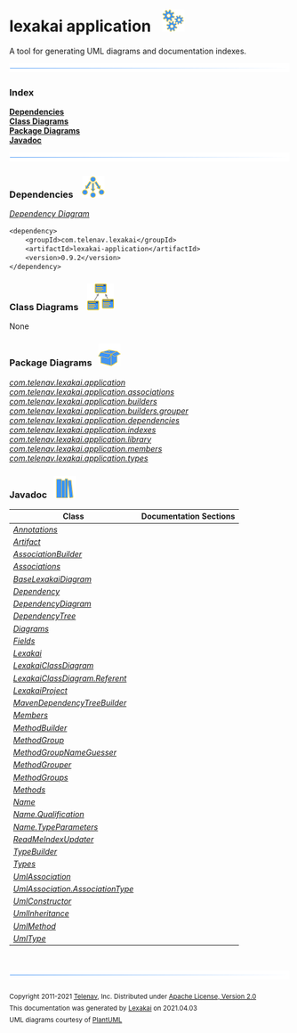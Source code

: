 # lexakai application &nbsp;&nbsp;![](documentation/images/gears-40.png)

A tool for generating UML diagrams and documentation indexes.

![](documentation/images/horizontal-line.png)

### Index


[**Dependencies**](#dependencies)  
[**Class Diagrams**](#class-diagrams)  
[**Package Diagrams**](#package-diagrams)  
[**Javadoc**](#javadoc)

![](documentation/images/horizontal-line.png)

[//]: # (start-user-text)



[//]: # (end-user-text)

### Dependencies <a name="dependencies"></a> &nbsp;&nbsp;  ![](documentation/images/dependencies-40.png)

[*Dependency Diagram*](documentation/diagrams/dependencies.svg)

    <dependency>
        <groupId>com.telenav.lexakai</groupId>
        <artifactId>lexakai-application</artifactId>
        <version>0.9.2</version>
    </dependency>

### Class Diagrams <a name="class-diagrams"></a> &nbsp; &nbsp;![](documentation/images/diagram-48.png)

None

### Package Diagrams <a name="package-diagrams"></a> &nbsp;&nbsp;![](documentation/images/box-40.png)

[*com.telenav.lexakai.application*](documentation/diagrams/com.telenav.lexakai.application.svg)  
[*com.telenav.lexakai.application.associations*](documentation/diagrams/com.telenav.lexakai.application.associations.svg)  
[*com.telenav.lexakai.application.builders*](documentation/diagrams/com.telenav.lexakai.application.builders.svg)  
[*com.telenav.lexakai.application.builders.grouper*](documentation/diagrams/com.telenav.lexakai.application.builders.grouper.svg)  
[*com.telenav.lexakai.application.dependencies*](documentation/diagrams/com.telenav.lexakai.application.dependencies.svg)  
[*com.telenav.lexakai.application.indexes*](documentation/diagrams/com.telenav.lexakai.application.indexes.svg)  
[*com.telenav.lexakai.application.library*](documentation/diagrams/com.telenav.lexakai.application.library.svg)  
[*com.telenav.lexakai.application.members*](documentation/diagrams/com.telenav.lexakai.application.members.svg)  
[*com.telenav.lexakai.application.types*](documentation/diagrams/com.telenav.lexakai.application.types.svg)  

### Javadoc <a name="javadoc"></a> &nbsp;&nbsp;![](documentation/images/books-40.png)

| Class | Documentation Sections |
|---|---|
| [*Annotations*](https://telenav.github.io/lexakai-application/javadoc/lexakai.application/com/telenav/lexakai/application/library/Annotations.html) |  |  
| [*Artifact*](https://telenav.github.io/lexakai-application/javadoc/lexakai.application/com/telenav/lexakai/application/dependencies/Artifact.html) |  |  
| [*AssociationBuilder*](https://telenav.github.io/lexakai-application/javadoc/lexakai.application/com/telenav/lexakai/application/builders/AssociationBuilder.html) |  |  
| [*Associations*](https://telenav.github.io/lexakai-application/javadoc/lexakai.application/com/telenav/lexakai/application/library/Associations.html) |  |  
| [*BaseLexakaiDiagram*](https://telenav.github.io/lexakai-application/javadoc/lexakai.application/com/telenav/lexakai/application/BaseLexakaiDiagram.html) |  |  
| [*Dependency*](https://telenav.github.io/lexakai-application/javadoc/lexakai.application/com/telenav/lexakai/application/dependencies/Dependency.html) |  |  
| [*DependencyDiagram*](https://telenav.github.io/lexakai-application/javadoc/lexakai.application/com/telenav/lexakai/application/dependencies/DependencyDiagram.html) |  |  
| [*DependencyTree*](https://telenav.github.io/lexakai-application/javadoc/lexakai.application/com/telenav/lexakai/application/dependencies/DependencyTree.html) |  |  
| [*Diagrams*](https://telenav.github.io/lexakai-application/javadoc/lexakai.application/com/telenav/lexakai/application/library/Diagrams.html) |  |  
| [*Fields*](https://telenav.github.io/lexakai-application/javadoc/lexakai.application/com/telenav/lexakai/application/library/Fields.html) |  |  
| [*Lexakai*](https://telenav.github.io/lexakai-application/javadoc/lexakai.application/com/telenav/lexakai/application/Lexakai.html) |  |  
| [*LexakaiClassDiagram*](https://telenav.github.io/lexakai-application/javadoc/lexakai.application/com/telenav/lexakai/application/LexakaiClassDiagram.html) |  |  
| [*LexakaiClassDiagram.Referent*](https://telenav.github.io/lexakai-application/javadoc/lexakai.application/com/telenav/lexakai/application/LexakaiClassDiagram.Referent.html) |  |  
| [*LexakaiProject*](https://telenav.github.io/lexakai-application/javadoc/lexakai.application/com/telenav/lexakai/application/LexakaiProject.html) |  |  
| [*MavenDependencyTreeBuilder*](https://telenav.github.io/lexakai-application/javadoc/lexakai.application/com/telenav/lexakai/application/dependencies/MavenDependencyTreeBuilder.html) |  |  
| [*Members*](https://telenav.github.io/lexakai-application/javadoc/lexakai.application/com/telenav/lexakai/application/library/Members.html) |  |  
| [*MethodBuilder*](https://telenav.github.io/lexakai-application/javadoc/lexakai.application/com/telenav/lexakai/application/builders/MethodBuilder.html) |  |  
| [*MethodGroup*](https://telenav.github.io/lexakai-application/javadoc/lexakai.application/com/telenav/lexakai/application/builders/grouper/MethodGroup.html) |  |  
| [*MethodGroupNameGuesser*](https://telenav.github.io/lexakai-application/javadoc/lexakai.application/com/telenav/lexakai/application/builders/grouper/MethodGroupNameGuesser.html) |  |  
| [*MethodGrouper*](https://telenav.github.io/lexakai-application/javadoc/lexakai.application/com/telenav/lexakai/application/builders/grouper/MethodGrouper.html) |  |  
| [*MethodGroups*](https://telenav.github.io/lexakai-application/javadoc/lexakai.application/com/telenav/lexakai/application/builders/grouper/MethodGroups.html) |  |  
| [*Methods*](https://telenav.github.io/lexakai-application/javadoc/lexakai.application/com/telenav/lexakai/application/library/Methods.html) |  |  
| [*Name*](https://telenav.github.io/lexakai-application/javadoc/lexakai.application/com/telenav/lexakai/application/library/Name.html) |  |  
| [*Name.Qualification*](https://telenav.github.io/lexakai-application/javadoc/lexakai.application/com/telenav/lexakai/application/library/Name.Qualification.html) |  |  
| [*Name.TypeParameters*](https://telenav.github.io/lexakai-application/javadoc/lexakai.application/com/telenav/lexakai/application/library/Name.TypeParameters.html) |  |  
| [*ReadMeIndexUpdater*](https://telenav.github.io/lexakai-application/javadoc/lexakai.application/com/telenav/lexakai/application/indexes/ReadMeIndexUpdater.html) |  |  
| [*TypeBuilder*](https://telenav.github.io/lexakai-application/javadoc/lexakai.application/com/telenav/lexakai/application/builders/TypeBuilder.html) |  |  
| [*Types*](https://telenav.github.io/lexakai-application/javadoc/lexakai.application/com/telenav/lexakai/application/library/Types.html) |  |  
| [*UmlAssociation*](https://telenav.github.io/lexakai-application/javadoc/lexakai.application/com/telenav/lexakai/application/associations/UmlAssociation.html) |  |  
| [*UmlAssociation.AssociationType*](https://telenav.github.io/lexakai-application/javadoc/lexakai.application/com/telenav/lexakai/application/associations/UmlAssociation.AssociationType.html) |  |  
| [*UmlConstructor*](https://telenav.github.io/lexakai-application/javadoc/lexakai.application/com/telenav/lexakai/application/members/UmlConstructor.html) |  |  
| [*UmlInheritance*](https://telenav.github.io/lexakai-application/javadoc/lexakai.application/com/telenav/lexakai/application/associations/UmlInheritance.html) |  |  
| [*UmlMethod*](https://telenav.github.io/lexakai-application/javadoc/lexakai.application/com/telenav/lexakai/application/members/UmlMethod.html) |  |  
| [*UmlType*](https://telenav.github.io/lexakai-application/javadoc/lexakai.application/com/telenav/lexakai/application/types/UmlType.html) |  |  

[//]: # (start-user-text)



[//]: # (end-user-text)

<br/>

![](documentation/images/horizontal-line.png)

<sub>Copyright 2011-2021 [Telenav](http://telenav.com), Inc. Distributed under [Apache License, Version 2.0](LICENSE)</sub>  
<sub>This documentation was generated by [Lexakai](https://github.com/Telenav/lexakai) on 2021.04.03</sub>    
<sub>UML diagrams courtesy of [PlantUML](http://plantuml.com)</sub>

